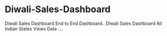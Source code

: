 # Diwali-Sales-Dashboard
Diwali Sales Dashboard
End to End Dashboard..
Diwali Sales Dashboard
All Indian States Views Data ....
